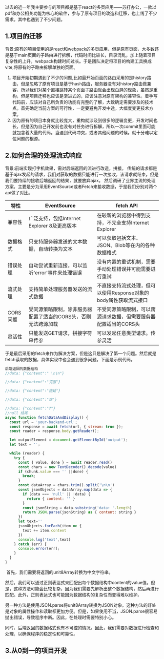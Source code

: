 过去的近一年我主要参与的项目都是基于react的多页应用——苏打办公，一款以pdf和办公相关功能为核心的软件，参与了原有项目的改造和迁移，也上线了不少需求。其中也遇到了不少问题。

## 1.项目的迁移

​        背景:原有的项目使用的是react和webpack的多页应用，但是原有页面，大多数还是基于main页面的子路由进行拆解，代码时间比较长，目录混乱，加上随着项目复杂性的上升，webpack构建时间过长。于是团队决定将项目的构建工具换成vite,将原有的子路由拆解单独的页面。

1. 项目开始初期遇到了不少的问题,比如最开始页面的路由采用的是history路由，但是忽略了原有项目是基于hash路由，服务器没有对history路由做兼容，所以我们对某个直接跳转某个页面子路由就会出现白屏的现象，虽然是重构，但是项目迁移也应该是渐进式的，应该注意对原有架构的兼容性。着手写代码前，应该对自己所负责的功能有完整的了解，大致确定需要涉及的技术点。首先确定当前方案的可行性，一定要避免开发中途，大幅度变更技术方案。
2. 因为原有的项目本身就比较庞大，重构就涉及到很多的逻辑变更，开发时间也长，但是因为自己开发前也没有对任务进行拆解，所以一次commit里面可能就包含着大量的代码。当遇到代码冲突，或者其他问题的时候，就十分难以定位问题的根源。

## 2.如何合理的处理流式响应

   背景:前端实现打字机效果，需对后端返回的流进行改造，拼接。
        传统的请求都是基于ajax发起的请求，我们对获取的数据只能进行一次接收，该请求就结束，但是我们要持续的接收后端返回的结果，就要放弃ajax。
      然后调研了业界主流的处理方案，主要是分为采用EventSource或者Fetch来接收数据，于是我们分别对两个api做了对比。

| 特性     | EventSource                                                  | fetch API                                                    |
| -------- | ------------------------------------------------------------ | ------------------------------------------------------------ |
| 兼容性   | 广泛支持，包括Internet Explorer 8及更高版本                  | 在较新的浏览器中得到支持，不完全支持Internet Explorer        |
| 数据格式 | 只支持服务器发送的文本数据，自动转换为文本                   | 可以获取包括文本、JSON、Blob等在内的各种数据格式             |
| 错误处理 | 自动尝试重新连接，可以监听'error'事件来处理错误              | 没有内置的重试机制，需要手动处理错误并可能需要进行重试       |
| 流式处理 | 支持简单处理服务器发送的流式数据                             | 不直接支持流式处理，但可以使用Response对象的body属性获取流式接口 |
| CORS问题 | 受同源策略限制，除非服务器配置了适当的CORS头，否则无法跨源加载 | 不受同源策略限制，可以跨源请求数据，但需要服务器配置适当的CORS头 |
| 灵活性   | 只能发送GET请求，拼接字符串传参                              | 可以发起任意类型请求。传参灵活                               |

​         于是最后采用的fetch来作为解决方案，但是这只是解决了第一个问题。然后就是fetch读取的数据，具体实现中也会遇到很多问题。下面是示例代码。

```javascript
后端返回的数据结构
//data: {"content":" \n\n"}

//data: {"content":"克服"}

//data: {"content":"拖延"}

//data: {"content":"症"}

//data: {"content":"?"}
//null 结尾
async function fetchDataAndDisplay() {
  const url = 'your-backend-url'; 
  const response = await fetch(url, { stream: true });
  const reader = response.body.getReader();

  let outputElement = document.getElementById('output');
  let text = '';

  while (reader) {
    try {
      const { value, done } = await reader.read()
      const chars = new TextDecoder().decode(value)
      if (chunk.value === '' ||done) {
        break; 
      }
      const dataArray = chars.trim().split('\n\n')
      const jsonObjects = dataArray.map(data => {
        if (data === 'null' || !data) {
          return { content: '' }
        }
        const jsonString = data.substring('data: '.length)
        return JSON.parse(jsonString) as { content: string }
      })
      let text=''
      jsonObjects.forEach(item => {
        text += item.content
      })
      console.log('text',text)
    } catch (err) {
      console.error(err);
    }
  }
}
```

​        首先，我们需要将返回的unit8Array转换为中文字符串。

​        然后，我们可以通过正则表达式来匹配出每个数据结构中content的value值。但是，这种方法可能会比较复杂，因为我们需要先解析出整个数据结构，然后再进行匹配。此外，正则表达式也可能因为数据结构的复杂性而变得难以维护。

​        另一种方法是使用JSON.parse将unit8Array转换为JSON对象。这种方法的好处是对象的属性操作和读取都更加方便。但是，如果使用不当，JSON.parse很容易抛出错误，导致程序中断。因此，在处理时需要特别小心。

​       同时，后端返回的数据格式也有不可控的情况。因此，我们需要对数据进行检查和处理，以确保程序的稳定性和可靠性。

## 3.从0到一的项目开发

